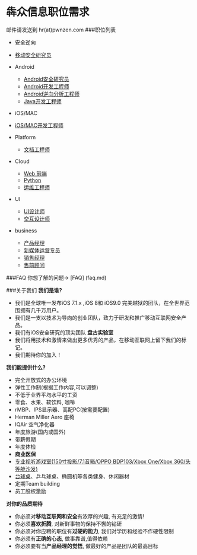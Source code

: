 # 犇众信息职位需求

邮件请发送到 hr(at)pwnzen.com
###职位列表

- 安全逆向
 - [移动安全研究员](https://github.com/pwnzen/recruit/blob/master/jobs/security-analyst.md)

- Android
  - [Android安全研究员](https://github.com/pwnzen/recruit/blob/master/jobs/Android-analyst.md)
  - [Android开发工程师](https://github.com/pwnzen/recruit/blob/master/jobs/Android.md)
  - [Android逆向分析工程师](https://github.com/pwnzen/recruit/blob/master/jobs/Android-reverse.md)
  - [Java开发工程师](https://github.com/pwnzen/recruit/blob/master/jobs/java-engineer.md)
- iOS/MAC
 - [iOS/MAC开发工程师](https://github.com/pwnzen/recruit/blob/master/jobs/iOS.md)
 
- Platform
  
  - [文档工程师](https://github.com/pwnzen/recruit/blob/master/jobs/document-engineer.md)
- Cloud
  - [Web 前端](https://github.com/pwnzen/recruit/blob/master/jobs/web-frontend.md)
  - [Python](https://github.com/pwnzen/recruit/blob/master/jobs/Python.md)
  - [运维工程师](https://github.com/pwnzen/recruit/blob/master/jobs/sre.md)
  
- UI
  - [UI设计师](https://github.com/pwnzen/recruit/blob/master/jobs/ui-designer.md)
  - [交互设计师](https://github.com/pwnzen/recruit/blob/master/jobs/interactiondesigner.md)
- business
  - [产品经理](https://github.com/pwnzen/recruit/blob/master/jobs/product-manager.md)
  - [新媒体运营专员](https://github.com/pwnzen/recruit/blob/master/jobs/media-specialist.md)
  - [销售经理](https://github.com/pwnzen/recruit/blob/master/jobs/sales-manager.md)
  - [售前顾问](https://github.com/pwnzen/recruit/blob/master/jobs/pre-sales-consultant.md)


###FAQ
你想了解的问题-> [FAQ] (faq.md)

###关于我们
**我们是谁?**

 * 我们是全球唯一发布iOS 7.1.x ,iOS 8和 iOS9.0 完美越狱的团队，在全世界范围拥有几千万用户。 
 * 我们是一支以技术为导向的创业团队，致力于研发和推广移动互联网安全产品。   
 * 我们有iOS安全研究的顶尖团队 **盘古实验室**
 * 我们将用技术和激情来做出更多优秀的产品，在移动互联网上留下我们的标记。 
 * 我们期待你的加入！ 

**我们能提供什么?**
 - 完全开放式的办公环境
 - 弹性工作制(根据工作内容,可以调整)
 - 不低于业界平均水平的工资 
 - 零食、水果、软饮料, 咖啡
 - rMBP、IPS显示器、高配PC(按需要配置)
 - Herman Miller Aero 座椅
 - IQAir 空气净化器
 - 年度旅游(国内或国外) 
 - 带薪假期
 - 年度体检 
 - **商业医保**
 - [专业视听游戏室(150寸投影/7.1音箱/OPPO BDP103/Xbox One/Xbox 360/头等舱沙发) ](https://github.com/pwnzen/recruit/blob/master/images/cinema_a.jpg)
 - [台球桌](https://github.com/pwnzen/recruit/blob/master/images/billiard_table.jpg)、乒乓球桌、椭圆机等各类健身、休闲器材 
 - 定期Team building
 - 员工股权激励 

**对你的品质期待**
 * 你必须对**移动互联网和安全**有浓厚的兴趣, 有充足的激情! 
 * 你必须**喜欢折腾**, 对新鲜事物的保持不懈的钻研 
 * 你必须对你应聘的职位有**过硬的能力**, 我们对学历和经验不作硬性限制 
 * 你必须有**正确的心态**, 做事靠谱,值得依赖 
 * 你必须要有当**产品经理的觉悟**, 做最好的产品是团队的最高目标
